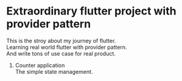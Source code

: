 # Extraordinary flutter project with provider pattern
This is the stroy about my journey of flutter.  
Learning real world flutter with provider pattern.  
And write tons of use case for real product.

1. Counter application  
The simple state management. 